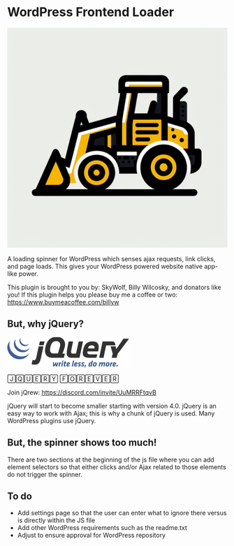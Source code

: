 # WordPress Frontend Loader

![](https://github.com/zerosonesfun/wordpress-frontend-loader/blob/main/fel-icon.jpeg)

A loading spinner for WordPress which senses ajax requests, link clicks, and page loads. This gives your WordPress powered website native app-like power.

This plugin is brought to you by: SkyWolf, Billy Wilcosky, and donators like you! If this plugin helps you please buy me a coffee or two: https://www.buymeacoffee.com/billyw

## But, why jQuery?
![](https://github.com/zerosonesfun/wordpress-frontend-loader/blob/main/jQuery-Logo.png)

🄹🅀🅄🄴🅁🅈 🄵🄾🅁🄴🅅🄴🅁

Join jQrew: https://discord.com/invite/UuMRRFtqvB

jQuery will start to become smaller starting with version 4.0. jQuery is an easy way to work with Ajax; this is why a chunk of jQuery is used. Many WordPress plugins use jQuery.

## But, the spinner shows too much!

There are two sections at the beginning of the js file where you can add element selectors so that either clicks and/or Ajax related to those elements do not trigger the spinner.

## To do
- Add settings page so that the user can enter what to ignore there versus is directly within the JS file
- Add other WordPress requirements such as the readme.txt
- Adjust to ensure approval for WordPress repository

